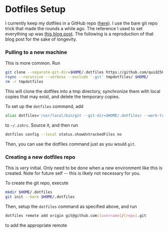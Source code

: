 # Dotfiles Setup

I currently keep my dotfiles in a GitHub repo ([here](https://github.com/quid256/dotfiles2)).
I use the bare git repo trick that made the rounds a while ago. The reference I used to set everything
up was [this blog post](https://www.anand-iyer.com/blog/2018/a-simpler-way-to-manage-your-dotfiles.html).
The following is a reproduction of that blog post for the sake of longevity.

### Pulling to a new machine
This is more common. Run
```bash
git clone --separate-git-dir=$HOME/.dotfiles https://github.com/quid256/dotfiles2.git tmpdotfiles
rsync --recursive --verbose --exclude '.git' tmpdotfiles/ $HOME/
rm -r tmpdotfiles
```
This will clone the dotfiles into a tmp directory, synchronize them with local copies that may exist,
and delete the temporary copies.

To set up the `dotfiles` command, add
```bash
alias dotfiles='/usr/local/bin/git --git-dir=$HOME/.dotfiles/ --work-tree=$HOME'
```
to `~/.zshrc`. Source it, and then run
```bash
dotfiles config --local status.showUntrackedFiles no
```
Then, you can use the dotfiles command just as you would `git`. 
### Creating a new dotfiles repo
This is *very* initial. Only need to be done when a new environment like this is created.
Note for future self -- this is likely not necessary for you.

To create the git repo, execute
```bash
mkdir $HOME/.dotfiles
git init --bare $HOME/.dotfiles
```
Then, setup the `dotfiles` command as specified above, and run
```bash
dotfiles remote add origin git@github.com:[username]/[repo].git
```
to add the appropriate remote
